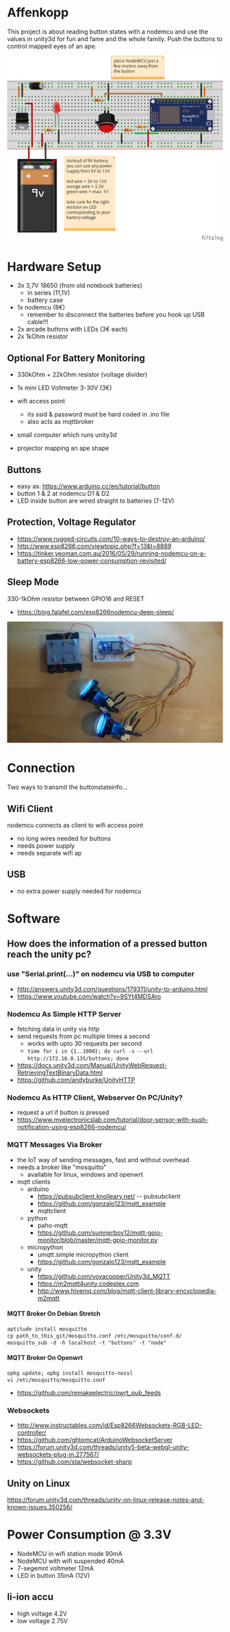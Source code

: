 Affenkopp
=========

This project is about reading button states with a nodemcu and use the values
in unity3d for fun and fame and the whole family. Push the buttons to control mapped eyes of an ape.

![](nodemcu-buttons-wifi-batmon.png)

# Hardware Setup
* 3x 3,7V 18650 (from old notebook batteries)
  * in series (11,1V) 
  * battery case
* 1x nodemcu (8€)
  * remember to disconnect the batteries before you hook up USB cable!!!
* 2x arcade buttons with LEDs (3€ each)
* 2x 1kOhm resistor

## Optional For Battery Monitoring
* 330kOhm + 22kOhm resistor (voltage divider)
* 1x mini LED Voltmeter 3-30V (3€)


* wifi access point
  * its ssid & password must be hard coded in .ino file
  * also acts as mqttbroker
* small computer which runs unity3d
* projector mapping an ape shape

## Buttons
* easy as: https://www.arduino.cc/en/tutorial/button
* button 1 & 2 at nodemcu D1 & D2
* LED inside button are wired straight to batteries (7-12V)

## Protection, Voltage Regulator
* https://www.rugged-circuits.com/10-ways-to-destroy-an-arduino/
* http://www.esp8266.com/viewtopic.php?f=13&t=8889
* https://tinker.yeoman.com.au/2016/05/29/running-nodemcu-on-a-battery-esp8266-low-power-consumption-revisited/

## Sleep Mode
330-1kOhm resistor between GPIO16 and RESET
* https://blog.falafel.com/esp8266nodemcu-deep-sleep/

![](nodemcu-buttons-wifi.jpg)

# Connection
Two ways to transmit the buttonstateinfo...

## Wifi Client
nodemcu connects as client to wifi access point
* no long wires needed for buttons
* needs power supply
* needs separate wifi ap

## USB
* no extra power supply needed for nodemcu


# Software

## How does the information of a pressed button reach the unity pc?

### use "Serial.print(...)" on nodemcu via USB to computer
* http://answers.unity3d.com/questions/179311/unity-to-arduino.html
* https://www.youtube.com/watch?v=9SYt4MDSAro

### Nodemcu As Simple HTTP Server
* fetching data in unity via http
* send requests from pc multiple times a second 
  * works with upto 30 requests per second
  * `time for i in {1..1000}; do curl -s --url http://172.16.0.135/buttons; done`
* https://docs.unity3d.com/Manual/UnityWebRequest-RetrievingTextBinaryData.html
* https://github.com/andyburke/UnityHTTP

### Nodemcu As HTTP Client, Webserver On PC/Unity?
* request a url if button is pressed
* https://www.myelectronicslab.com/tutorial/door-sensor-with-push-notification-using-esp8266-nodemcu/

### MQTT Messages Via Broker
* the IoT way of sending messages, fast and without overhead
* needs a broker like "mosquitto"
  * available for linux, windows and openwrt
* mqtt clients
  * arduino
    * https://pubsubclient.knolleary.net/ -- pubsubclient
    * https://github.com/gonzalo123/mqtt_example
    * mqttclient
  * python
    * paho-mqtt 
    * https://github.com/sumnerboy12/mqtt-gpio-monitor/blob/master/mqtt-gpio-monitor.py    
  * micropython
    * umqtt.simple micropython client
    * https://github.com/gonzalo123/mqtt_example
  * unity
    * https://github.com/vovacooper/Unity3d_MQTT
    * https://m2mqtt4unity.codeplex.com
    * http://www.hivemq.com/blog/mqtt-client-library-encyclopedia-m2mqtt

#### MQTT Broker On Debian Stretch
```
aptitude install mosquitto
cp path_to_this_git/mosquitto.conf /etc/mosquitto/conf.d/
mosquitto_sub -d -h localhost -t "buttons" -t "node"
```

#### MQTT Broker On Openwrt
```
opkg update; opkg install mosquitto-nossl
vi /etc/mosquitto/mosquitto.conf
```
* https://github.com/remakeelectric/owrt_pub_feeds

### Websockets
* http://www.instructables.com/id/Esp8266Websockets-RGB-LED-controller/
* https://github.com/ghtomcat/ArduinoWebsocketServer
* https://forum.unity3d.com/threads/unity5-beta-webgl-unity-websockets-plug-in.277567/
* https://github.com/sta/websocket-sharp

## Unity on Linux
https://forum.unity3d.com/threads/unity-on-linux-release-notes-and-known-issues.350256/

# Power Consumption @ 3.3V
* NodeMCU in wifi station mode 90mA
* NodeMCU with wifi suspended 40mA
* 7-segemnt voltmeter 12mA
* LED in button 35mA (12V)

## li-ion accu
* high voltage 4.2V
* low voltage 2.75V


